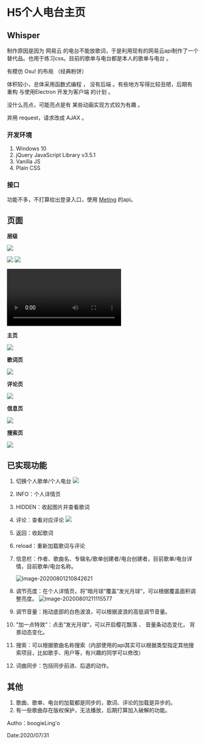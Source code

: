 # H5个人电台主页



## Whisper

制作原因是因为 网易云 的电台不能放歌词，于是利用现有的网易云api制作了一个替代品。也用于练习css。目前的歌单与电台都是本人的歌单与电台 。

有模仿 Osu! 的布局 （经典粉饼）

体积较小，总体采用函数式编程 ， 没有后端 。有些地方写得比较丑陋，后期有 重构 与使用Electron 开发为客户端 的计划 。

没什么亮点，可能亮点是有 某些动画实现方式较为有趣 。

弃用 request，请求改成 AJAX 。

### 开发环境

1. Windows 10
2. jQuery JavaScript Library v3.5.1
3. Vanilla JS
4. Plain CSS

### 接口

功能不多，不打算给出登录入口，使用 [Meting](https://github.com/metowolf/Meting) 的api。



## 页面

**层级**

![](pic\main.png)

![](pic\main_2.png)
![](pic\search_1.png)

<video src="pic\search2.mp4"></video>





**主页**

![](pic\page_1.png)



**歌词页**

![](pic\page_2.png)

**评论页**

![](pic\page_3.png)

**信息页**

![](pic\page_4.png)

**搜索页**

![](pic\page_5.png)



## 已实现功能

1. 切换个人歌单/个人电台
    ![](pic\use_1.png)

2. INFO：个人详情页

3. HIDDEN：收起图片并查看歌词

4. 评论：查看对应评论
    ![](pic\use_2.png)

5. 返回：收起歌词

6. reload：重新加载歌词与评论

7. 信息栏：作者、歌曲名、专辑名/歌单创建者/电台创建者，目前歌单/电台详情，目前歌单/电台名称。

    ![image-20200801210842621](pic\use_3.png)

8. 调节亮度：在个人详情页，将”暗月球“覆盖”发光月球“，可以根据覆盖面积调整亮度。
    ![image-20200801211115577](D:\Code\web\cat\pic\use_4.png)

9. 调节音量：拖动底部的白色波浪，可以根据波浪的高低调节音量。

10. ”加一点特效“：点击”发光月球“，可以开启樱花飘落 、 音量条动态变化， 背景动态变化。

11. 搜索：可以根据歌曲名称搜索（内部使用的api其实可以根据类型指定其他搜索项目，比如歌手、用户等，有兴趣的同学可以修改）

12. 词曲同步：包括同步前进、后退的动作。



## 其他

1. 歌曲、歌单、电台的加载都是同步的，歌词、评论的加载是异步的。
2. 有一些歌曲存在版权保护，无法播放，后期打算加入破解的功能。



Autho：boogieLing'o

Date:2020/07/31

